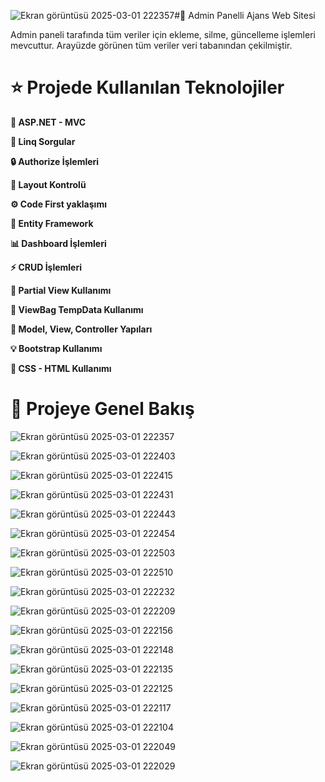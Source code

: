 ![Ekran görüntüsü 2025-03-01 222357](https://github.com/user-attachments/assets/70b2dad8-b586-4891-8b62-03554354a218)#🚀 Admin Panelli Ajans Web Sitesi

Admin paneli tarafında tüm veriler için ekleme, silme, güncelleme işlemleri mevcuttur.
Arayüzde görünen tüm veriler veri tabanından çekilmiştir.

# **⭐️ Projede Kullanılan Teknolojiler**
**🚀 ASP.NET - MVC**

**🔗 Linq Sorgular**

**🔒 Authorize İşlemleri**

**📝 Layout Kontrolü**

**⚙️ Code First yaklaşımı**

**🎡 Entity Framework**

**📊 Dashboard İşlemleri**

**⚡ CRUD İşlemleri**

**📜 Partial View Kullanımı**

**📱 ViewBag TempData Kullanımı**

**🌟 Model, View, Controller Yapıları**

**💡 Bootstrap Kullanımı**

**🔌 CSS - HTML Kullanımı**

# **💫 Projeye Genel Bakış**
![Ekran görüntüsü 2025-03-01 222357](https://github.com/user-attachments/assets/a338d02a-c454-4efe-9cbc-a62853dfa2c7)

![Ekran görüntüsü 2025-03-01 222403](https://github.com/user-attachments/assets/44c73428-784a-449f-9752-2b44ca96fde5)

![Ekran görüntüsü 2025-03-01 222415](https://github.com/user-attachments/assets/7cee2c1e-b2d6-46a7-8851-24b0308066df)

![Ekran görüntüsü 2025-03-01 222431](https://github.com/user-attachments/assets/c26dc257-d453-4472-87fa-a74ffecaec91)

![Ekran görüntüsü 2025-03-01 222443](https://github.com/user-attachments/assets/79edbcee-6e53-423c-9ac7-7f110769d05e)

![Ekran görüntüsü 2025-03-01 222454](https://github.com/user-attachments/assets/2ee569be-5e91-47f3-b564-7e6d68dae53c)

![Ekran görüntüsü 2025-03-01 222503](https://github.com/user-attachments/assets/9c719918-3104-4006-8866-497169bf4c31)

![Ekran görüntüsü 2025-03-01 222510](https://github.com/user-attachments/assets/9ef0bf62-64df-4f9e-b8c3-3b5ecdbfc94b)

![Ekran görüntüsü 2025-03-01 222232](https://github.com/user-attachments/assets/a2af1eb8-cff2-47cc-a85a-c430b2ae48df)

![Ekran görüntüsü 2025-03-01 222209](https://github.com/user-attachments/assets/7abfc09f-87df-4526-b01e-8564275b0db9)

![Ekran görüntüsü 2025-03-01 222156](https://github.com/user-attachments/assets/8379c4c8-0820-48af-b0f9-b11ebfd6fc58)

![Ekran görüntüsü 2025-03-01 222148](https://github.com/user-attachments/assets/aafa55cf-582f-469e-8a08-331818d052b1)

![Ekran görüntüsü 2025-03-01 222135](https://github.com/user-attachments/assets/e80b56dd-b659-4ab6-8d8a-24fd528360be)

![Ekran görüntüsü 2025-03-01 222125](https://github.com/user-attachments/assets/de72bdcb-4777-4063-b360-1d33c290f8ca)

![Ekran görüntüsü 2025-03-01 222117](https://github.com/user-attachments/assets/d9c1bb0f-7c1d-4b16-8947-6d929f787994)

![Ekran görüntüsü 2025-03-01 222104](https://github.com/user-attachments/assets/38618fb9-78fa-4864-b205-0afe5eb79300)

![Ekran görüntüsü 2025-03-01 222049](https://github.com/user-attachments/assets/abb62ef2-47af-4d63-adea-227a00887e3c)

![Ekran görüntüsü 2025-03-01 222029](https://github.com/user-attachments/assets/47e17365-522b-4f7e-abed-b81a05eccb8b)
